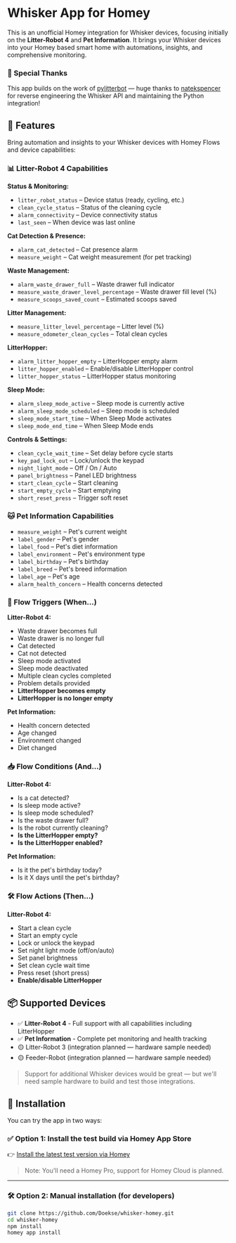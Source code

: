 # Whisker App for Homey

This is an unofficial Homey integration for Whisker devices, focusing initially on the **Litter-Robot 4** and **Pet Information**. It brings your Whisker devices into your Homey based smart home with automations, insights, and comprehensive monitoring.

### 🙏 Special Thanks

This app builds on the work of [pylitterbot](https://github.com/natekspencer/pylitterbot) — huge thanks to [natekspencer](https://github.com/natekspencer) for reverse engineering the Whisker API and maintaining the Python integration!

## 🧠 Features

Bring automation and insights to your Whisker devices with Homey Flows and device capabilities:

### 📊 Litter-Robot 4 Capabilities

**Status & Monitoring:**
- `litter_robot_status` – Device status (ready, cycling, etc.)
- `clean_cycle_status` – Status of the cleaning cycle
- `alarm_connectivity` – Device connectivity status
- `last_seen` – When device was last online

**Cat Detection & Presence:**
- `alarm_cat_detected` – Cat presence alarm
- `measure_weight` – Cat weight measurement (for pet tracking)

**Waste Management:**
- `alarm_waste_drawer_full` – Waste drawer full indicator
- `measure_waste_drawer_level_percentage` – Waste drawer fill level (%)
- `measure_scoops_saved_count` – Estimated scoops saved

**Litter Management:**
- `measure_litter_level_percentage` – Litter level (%)
- `measure_odometer_clean_cycles` – Total clean cycles

**LitterHopper:**
- `alarm_litter_hopper_empty` – LitterHopper empty alarm
- `litter_hopper_enabled` – Enable/disable LitterHopper control
- `litter_hopper_status` – LitterHopper status monitoring

**Sleep Mode:**
- `alarm_sleep_mode_active` – Sleep mode is currently active
- `alarm_sleep_mode_scheduled` – Sleep mode is scheduled
- `sleep_mode_start_time` – When Sleep Mode activates
- `sleep_mode_end_time` – When Sleep Mode ends

**Controls & Settings:**
- `clean_cycle_wait_time` – Set delay before cycle starts
- `key_pad_lock_out` – Lock/unlock the keypad
- `night_light_mode` – Off / On / Auto
- `panel_brightness` – Panel LED brightness
- `start_clean_cycle` – Start cleaning
- `start_empty_cycle` – Start emptying
- `short_reset_press` – Trigger soft reset

### 🐱 Pet Information Capabilities

- `measure_weight` – Pet's current weight
- `label_gender` – Pet's gender
- `label_food` – Pet's diet information
- `label_environment` – Pet's environment type
- `label_birthday` – Pet's birthday
- `label_breed` – Pet's breed information
- `label_age` – Pet's age
- `alarm_health_concern` – Health concerns detected

### 🔁 Flow Triggers (When...)

**Litter-Robot 4:**
- Waste drawer becomes full
- Waste drawer is no longer full
- Cat detected
- Cat not detected
- Sleep mode activated
- Sleep mode deactivated
- Multiple clean cycles completed
- Problem details provided
- **LitterHopper becomes empty**
- **LitterHopper is no longer empty**

**Pet Information:**
- Health concern detected
- Age changed
- Environment changed
- Diet changed

### 📥 Flow Conditions (And...)

**Litter-Robot 4:**
- Is a cat detected?
- Is sleep mode active?
- Is sleep mode scheduled?
- Is the waste drawer full?
- Is the robot currently cleaning?
- **Is the LitterHopper empty?**
- **Is the LitterHopper enabled?**

**Pet Information:**
- Is it the pet's birthday today?
- Is it X days until the pet's birthday?

### 🛠 Flow Actions (Then...)

**Litter-Robot 4:**
- Start a clean cycle
- Start an empty cycle
- Lock or unlock the keypad
- Set night light mode (off/on/auto)
- Set panel brightness
- Set clean cycle wait time
- Press reset (short press)
- **Enable/disable LitterHopper**

## 📦 Supported Devices

- ✅ **Litter-Robot 4** - Full support with all capabilities including LitterHopper
- ✅ **Pet Information** - Complete pet monitoring and health tracking
- 🟡 Litter-Robot 3 (integration planned — hardware sample needed)
- 🟡 Feeder-Robot (integration planned — hardware sample needed)

> Support for additional Whisker devices would be great — but we'll need sample hardware to build and test those integrations.

## 🚀 Installation

You can try the app in two ways:

### ✅ Option 1: Install the test build via Homey App Store

👉 [Install the latest test version via Homey](https://homey.app/a/com.whisker/test/)

> Note: You'll need a Homey Pro, support for Homey Cloud is planned.

---

### 🛠️ Option 2: Manual installation (for developers)

```bash
git clone https://github.com/Doekse/whisker-homey.git
cd whisker-homey
npm install
homey app install
```
